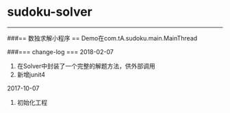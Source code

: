 # sudoku-solver
***
###== 数独求解小程序 ==
Demo在com.tA.sudoku.main.MainThread



###=== change-log ===
2018-02-07

1.  在Solver中封装了一个完整的解题方法，供外部调用
2.  新增junit4

2017-10-07

1.  初始化工程
